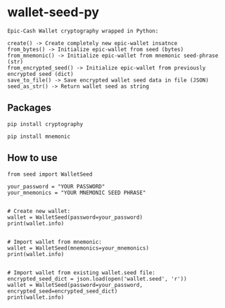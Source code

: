 # wallet-seed-py
    Epic-Cash Wallet cryptography wrapped in Python:

    create() -> Create completely new epic-wallet insatnce
    from_bytes() -> Initialize epic-wallet from seed (bytes)
    from_mnemonic() -> Initialize epic-wallet from mnemonic seed-phrase (str)
    from_encrypted_seed() -> Initialize epic-wallet from previously encrypted seed (dict)
    save_to_file() -> Save encrypted wallet seed data in file (JSON)
    seed_as_str() -> Return wallet seed as string

## Packages
`pip install cryptography`

`pip install mnemonic`

## How to use
```
from seed import WalletSeed

your_password = "YOUR PASSWORD"
your_mnemonics = "YOUR MNEMONIC SEED PHRASE"


# Create new wallet:
wallet = WalletSeed(password=your_password)
print(wallet.info)


# Import wallet from mnemonic:
wallet = WalletSeed(mnemonics=your_mnemonics)
print(wallet.info)


# Import wallet from existing wallet.seed file:
encrypted_seed_dict = json.load(open('wallet.seed', 'r'))
wallet = WalletSeed(password=your_password, encrypted_seed=encrypted_seed_dict)
print(wallet.info)
```
